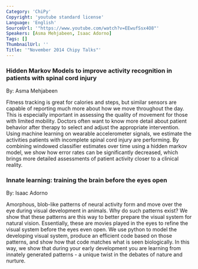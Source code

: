 ```yaml
---
Category: 'ChiPy'
Copyright: 'youtube standard license'
Language: 'English'
SourceUrl: '"https://www.youtube.com/watch?v=EEwufSsx4O8"'
Speakers: [Asma Mehjabeen, Isaac Adorno]
Tags: []
ThumbnailUrl: ''
Title: '"November 2014 Chipy Talks"'
---
```

### Hidden Markov Models to improve activity recognition in patients with spinal cord injury  
By: Asma Mehjabeen

Fitness tracking is great for calories and steps, but similar sensors are capable of reporting much more about how we move throughout the day. This is especially important in assessing the quality of movement for those with limited mobility. Doctors often want to know more detail about patient behavior after therapy to select and adjust the appropriate intervention. Using machine learning on wearable accelerometer signals, we estimate the activities patients with incomplete spinal cord injury are performing. By combining windowed classifier estimates over time using a hidden markov model, we show how error rates can be significantly decreased, which brings more detailed assessments of patient activity closer to a clinical reality.

### Innate learning: training the brain before the eyes open  
By: Isaac Adorno

Amorphous, blob-like patterns of neural activity form and move over the eye during visual development in animals. Why do such patterns exist? We show that these patterns are this way to better prepare the visual system for natural vision. Essentially, these are movies played in the eyes to refine the visual system before the eyes even open. We use python to model the developing visual system, produce an efficient code based on those patterns, and show how that code matches what is seen biologically. In this way, we show that during your early development you are learning from innately generated patterns - a unique twist in the debates of nature and nurture.